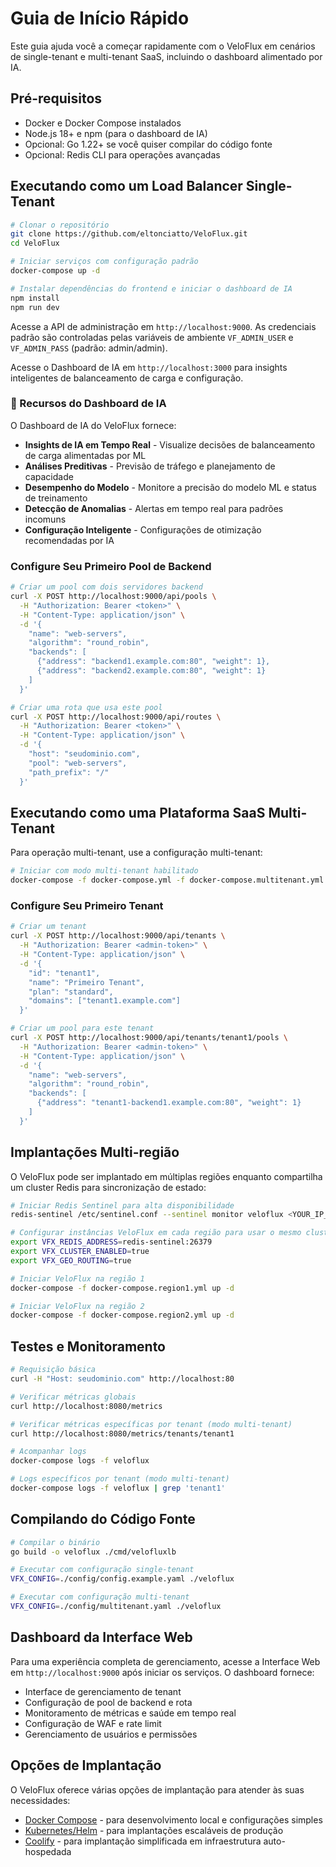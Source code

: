 # Guia de Início Rápido

Este guia ajuda você a começar rapidamente com o VeloFlux em cenários de single-tenant e multi-tenant SaaS, incluindo o dashboard alimentado por IA.

## Pré-requisitos
- Docker e Docker Compose instalados
- Node.js 18+ e npm (para o dashboard de IA)
- Opcional: Go 1.22+ se você quiser compilar do código fonte
- Opcional: Redis CLI para operações avançadas

## Executando como um Load Balancer Single-Tenant

```bash
# Clonar o repositório
git clone https://github.com/eltonciatto/VeloFlux.git
cd VeloFlux

# Iniciar serviços com configuração padrão
docker-compose up -d

# Instalar dependências do frontend e iniciar o dashboard de IA
npm install
npm run dev
```

Acesse a API de administração em `http://localhost:9000`. As credenciais padrão são controladas pelas variáveis de ambiente `VF_ADMIN_USER` e `VF_ADMIN_PASS` (padrão: admin/admin).

Acesse o Dashboard de IA em `http://localhost:3000` para insights inteligentes de balanceamento de carga e configuração.

### 🤖 Recursos do Dashboard de IA

O Dashboard de IA do VeloFlux fornece:

- **Insights de IA em Tempo Real** - Visualize decisões de balanceamento de carga alimentadas por ML
- **Análises Preditivas** - Previsão de tráfego e planejamento de capacidade
- **Desempenho do Modelo** - Monitore a precisão do modelo ML e status de treinamento
- **Detecção de Anomalias** - Alertas em tempo real para padrões incomuns
- **Configuração Inteligente** - Configurações de otimização recomendadas por IA

### Configure Seu Primeiro Pool de Backend

```bash
# Criar um pool com dois servidores backend
curl -X POST http://localhost:9000/api/pools \
  -H "Authorization: Bearer <token>" \
  -H "Content-Type: application/json" \
  -d '{
    "name": "web-servers",
    "algorithm": "round_robin",
    "backends": [
      {"address": "backend1.example.com:80", "weight": 1},
      {"address": "backend2.example.com:80", "weight": 1}
    ]
  }'

# Criar uma rota que usa este pool
curl -X POST http://localhost:9000/api/routes \
  -H "Authorization: Bearer <token>" \
  -H "Content-Type: application/json" \
  -d '{
    "host": "seudominio.com",
    "pool": "web-servers",
    "path_prefix": "/"
  }'
```

## Executando como uma Plataforma SaaS Multi-Tenant

Para operação multi-tenant, use a configuração multi-tenant:

```bash
# Iniciar com modo multi-tenant habilitado
docker-compose -f docker-compose.yml -f docker-compose.multitenant.yml up -d
```

### Configure Seu Primeiro Tenant

```bash
# Criar um tenant
curl -X POST http://localhost:9000/api/tenants \
  -H "Authorization: Bearer <admin-token>" \
  -H "Content-Type: application/json" \
  -d '{
    "id": "tenant1",
    "name": "Primeiro Tenant",
    "plan": "standard",
    "domains": ["tenant1.example.com"]
  }'

# Criar um pool para este tenant
curl -X POST http://localhost:9000/api/tenants/tenant1/pools \
  -H "Authorization: Bearer <admin-token>" \
  -H "Content-Type: application/json" \
  -d '{
    "name": "web-servers",
    "algorithm": "round_robin",
    "backends": [
      {"address": "tenant1-backend1.example.com:80", "weight": 1}
    ]
  }'
```

## Implantações Multi-região

O VeloFlux pode ser implantado em múltiplas regiões enquanto compartilha um cluster Redis para sincronização de estado:

```bash
# Iniciar Redis Sentinel para alta disponibilidade
redis-sentinel /etc/sentinel.conf --sentinel monitor veloflux <YOUR_IP_ADDRESS> 26379 2

# Configurar instâncias VeloFlux em cada região para usar o mesmo cluster Redis
export VFX_REDIS_ADDRESS=redis-sentinel:26379
export VFX_CLUSTER_ENABLED=true
export VFX_GEO_ROUTING=true

# Iniciar VeloFlux na região 1
docker-compose -f docker-compose.region1.yml up -d

# Iniciar VeloFlux na região 2
docker-compose -f docker-compose.region2.yml up -d
```

## Testes e Monitoramento

```bash
# Requisição básica
curl -H "Host: seudominio.com" http://localhost:80

# Verificar métricas globais
curl http://localhost:8080/metrics

# Verificar métricas específicas por tenant (modo multi-tenant)
curl http://localhost:8080/metrics/tenants/tenant1

# Acompanhar logs
docker-compose logs -f veloflux

# Logs específicos por tenant (modo multi-tenant)
docker-compose logs -f veloflux | grep 'tenant1'
```

## Compilando do Código Fonte

```bash
# Compilar o binário
go build -o veloflux ./cmd/velofluxlb

# Executar com configuração single-tenant
VFX_CONFIG=./config/config.example.yaml ./veloflux

# Executar com configuração multi-tenant
VFX_CONFIG=./config/multitenant.yaml ./veloflux
```

## Dashboard da Interface Web

Para uma experiência completa de gerenciamento, acesse a Interface Web em `http://localhost:9000` após iniciar os serviços. O dashboard fornece:

- Interface de gerenciamento de tenant
- Configuração de pool de backend e rota
- Monitoramento de métricas e saúde em tempo real
- Configuração de WAF e rate limit
- Gerenciamento de usuários e permissões

## Opções de Implantação

O VeloFlux oferece várias opções de implantação para atender às suas necessidades:

- [Docker Compose](deployment.md#docker-compose) - para desenvolvimento local e configurações simples
- [Kubernetes/Helm](deployment.md#kubernetes--helm) - para implantações escaláveis de produção
- [Coolify](coolify_deployment.md) - para implantação simplificada em infraestrutura auto-hospedada
